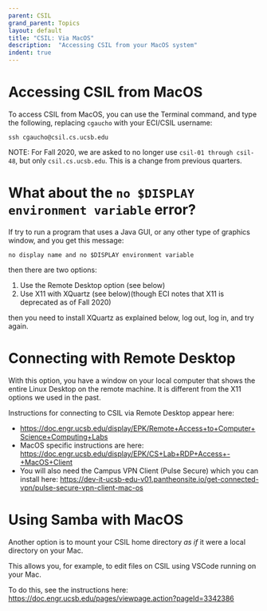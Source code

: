 ```yaml
---
parent: CSIL
grand_parent: Topics
layout: default
title: "CSIL: Via MacOS"
description:  "Accessing CSIL from your MacOS system"
indent: true
---
```


# Accessing CSIL from MacOS

To access CSIL from MacOS, you can use the Terminal command, and type the following, replacing `cgaucho` with your ECI/CSIL username:

```
ssh cgaucho@csil.cs.ucsb.edu
```

NOTE: For Fall 2020, we are asked to no longer use `csil-01 through csil-48`, but only `csil.cs.ucsb.edu`.  This is a change from previous quarters.

# What about the `no $DISPLAY environment variable` error?

If  try to run a program that uses a Java GUI, or any other type of graphics window,
and you get this message:

```
no display name and no $DISPLAY environment variable
```

then there are two options:

1.  Use the Remote Desktop option (see below)
2.  Use X11 with XQuartz (see below)(though ECI notes that X11 is deprecated as of Fall 2020)

then you need to install XQuartz as explained below, log out, log in, and try again.

# Connecting with Remote Desktop

With this option, you have a window on your local computer that shows the entire Linux Desktop on the remote machine.  It is different from the X11 options we used in the past.

Instructions for connecting to CSIL via Remote Desktop appear here: 
* <https://doc.engr.ucsb.edu/display/EPK/Remote+Access+to+Computer+Science+Computing+Labs>
* MacOS specific instructions are here: <https://doc.engr.ucsb.edu/display/EPK/CS+Lab+RDP+Access+-+MacOS+Client>
* You will also need the Campus VPN Client (Pulse Secure) which you can install here: <https://dev-it-ucsb-edu-v01.pantheonsite.io/get-connected-vpn/pulse-secure-vpn-client-mac-os>


# Using Samba with MacOS

Another option is to mount your CSIL home directory *as if* it were a local directory on your Mac.

This allows you, for example, to edit files on CSIL using VSCode running on your Mac.

To do this, see the instructions here: <https://doc.engr.ucsb.edu/pages/viewpage.action?pageId=3342386>




